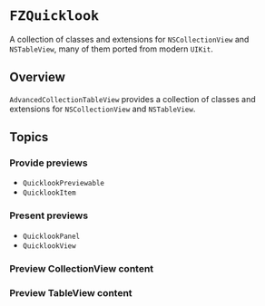 # ``FZQuicklook``

A collection of classes and extensions for `NSCollectionView` and `NSTableView`, many of them ported from modern `UIKit`.

## Overview

`AdvancedCollectionTableView` provides a collection of classes and extensions for `NSCollectionView` and `NSTableView`.

## Topics

### Provide previews

- ``QuicklookPreviewable``
- ``QuicklookItem``

### Present previews

- ``QuicklookPanel``
- ``QuicklookView``

### Preview CollectionView content

### Preview TableView content
